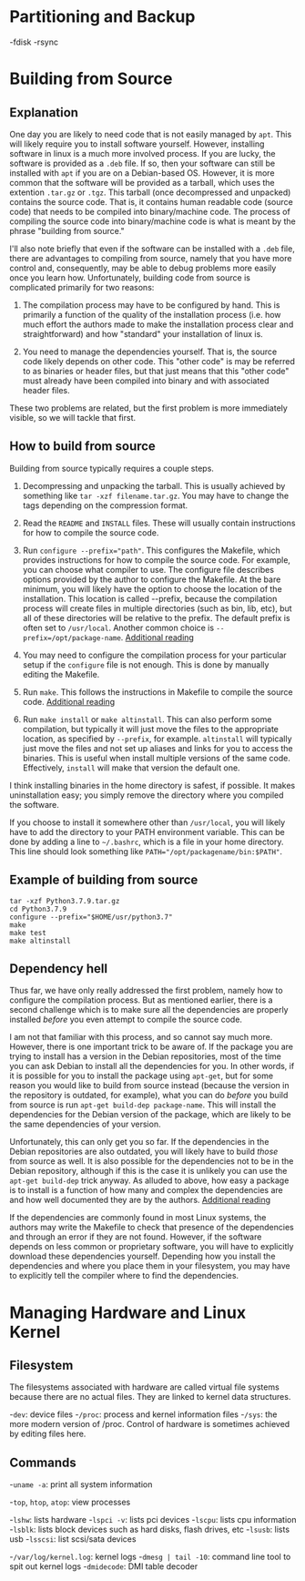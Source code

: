 # Partitioning and Backup

-fdisk
-rsync


# Building from Source

## Explanation

One day you are likely to need code that is not easily managed by `apt`. This will likely require you to install software yourself. However, installing software in linux is a much more involved process. If you are lucky, the software is provided as a `.deb` file. If so, then your software can still be installed with `apt` if you are on a Debian-based OS. However, it is more common that the software will be provided as a tarball, which uses the extention `.tar.gz` or `.tgz`. This tarball (once decompressed and unpacked) contains the source code. That is, it contains human readable code (source code) that needs to be compiled into binary/machine code. The process of compiling the source code into binary/machine code is what is meant by the phrase "building from source."

I'll also note briefly that even if the software can be installed with a `.deb` file, there are advantages to compiling from source, namely that you have more control and, consequently, may be able to debug problems more easily once you learn how. Unfortunately, building code from source is complicated primarily for two reasons:

1. The compilation process may have to be configured by hand. This is primarily a function of the quality of the installation process (i.e. how much effort the authors made to make the installation process clear and straightforward) and how "standard" your installation of linux is.

2. You need to manage the dependencies yourself. That is, the source code likely depends on other code. This "other code" is may be referred to as binaries or header files, but that just means that this "other code" must already have been compiled into binary and with associated header files.

These two problems are related, but the first problem is more immediately visible, so we will tackle that first.

## How to build from source

Building from source typically requires a couple steps.

1. Decompressing and unpacking the tarball. This is usually achieved by something like `tar -xzf filename.tar.gz`. You may have to change the tags depending on the compression format.

2. Read the `README` and `INSTALL` files. These will usually contain instructions for how to compile the source code.

3. Run `configure --prefix="path"`. This configures the Makefile, which provides instructions for how to compile the source code. For example, you can choose what compiler to use. The configure file describes options provided by the author to configure the Makefile. At the bare minimum, you will likely have the option to choose the location of the installation. This location is called --prefix, because the compilation process will create files in multiple directories (such as bin, lib, etc), but all of these directories will be relative to the prefix. The default prefix is often set to `/usr/local`. Another common choice is `--prefix=/opt/package-name`. [Additional reading](https://en.wikipedia.org/wiki/Configure_script)

4. You may need to configure the compilation process for your particular setup if the `configure` file is not enough. This is done by manually editing the Makefile.

5. Run `make`. This follows the instructions in Makefile to compile the source code. [Additional reading](https://en.wikipedia.org/wiki/Make_(software))

6. Run `make install` or `make altinstall`. This can also perform some compilation, but typically it will just move the files to the appropriate location, as specified by `--prefix`, for example. `altinstall` will typically just move the files and not set up aliases and links for you to access the binaries. This is useful when install multiple versions of the same code. Effectively, `install` will make that version the default one.

I think installing binaries in the home directory is safest, if possible. It makes uninstallation easy; you simply remove the directory where you compiled the software.

If you choose to install it somewhere other than `/usr/local`, you will likely have to add the directory to your PATH environment variable. This can be done by adding a line to `~/.bashrc`, which is a file in your home directory. This line should look something like `PATH="/opt/packagename/bin:$PATH"`.

## Example of building from source

```
tar -xzf Python3.7.9.tar.gz
cd Python3.7.9
configure --prefix="$HOME/usr/python3.7"
make
make test
make altinstall
```

## Dependency hell

Thus far, we have only really addressed the first problem, namely how to configure the compilation process. But as mentioned earlier, there is a second challenge which is to make sure all the dependencies are properly installed *before* you even attempt to compile the source code. 

I am not that familiar with this process, and so cannot say much more. However, there is one important trick to be aware of. If the package you are trying to install has a version in the Debian repositories, most of the time you can ask Debian to install all the dependencies for you. In other words, if it is possible for you to install the package using `apt-get`, but for some reason you would like to build from source instead (because the version in the repository is outdated, for example), what you can do *before* you build from source is run `apt-get build-dep package-name`. This will install the dependencies for the Debian version of the package, which are likely to be the same dependencies of your version. 

Unfortunately, this can only get you so far. If the dependencies in the Debian repositories are also outdated, you will likely have to build *those* from source as well. It is also possible for the dependencies not to be in the Debian repository, although if this is the case it is unlikely you can use the `apt-get build-dep` trick anyway. As alluded to above, how easy a package is to install is a function of how many and complex the dependencies are and how well documented they are by the authors. [Additional reading](https://en.wikipedia.org/wiki/Dependency_hell)

If the dependencies are commonly found in most Linux systems, the authors may write the Makefile to check that presence of the dependencies and through an error if they are not found. However, if the software depends on less common or proprietary software, you will have to explicitly download these dependencies yourself. Depending how you install the dependencies and where you place them in your filesystem, you may have to explicitly tell the compiler where to find the dependencies. 

# Managing Hardware and Linux Kernel

## Filesystem

The filesystems associated with hardware are called virtual file systems because there are no actual files. They are linked to kernel data structures.

-`dev`: device files
-`/proc`: process and kernel information files
-`/sys`: the more modern version of /proc. Control of hardware is sometimes achieved by editing files here.

## Commands

-`uname -a`: print all system information

-`top`, `htop`, `atop`: view processes

-`lshw`: lists hardware
-`lspci -v`: lists pci devices
-`lscpu`: lists cpu information
-`lsblk`: lists block devices such as hard disks, flash drives, etc
-`lsusb`: lists usb 
-`lsscsi`: list scsi/sata devices

-`/var/log/kernel.log`: kernel logs
-`dmesg | tail -10`: command line tool to spit out kernel logs
-`dmidecode`: DMI table decoder
